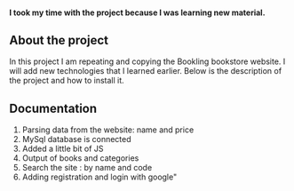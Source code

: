 #### I took my time with the project because I was learning new material.

## About the project

In this project I am repeating and copying the Bookling bookstore website. I will add new technologies that I learned earlier. Below is the description of the project and how to install it.


## Documentation

1. Parsing data from the website: name and price
2. MySql database is connected
3. Added a little bit of JS
4. Output of books and categories
5. Search the site : by name and code
6. Adding registration and login with google"
